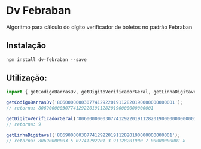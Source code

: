 # Dv Febraban
 Algoritmo para cálculo do dígito verificador de boletos no padrão Febraban
 
## Instalação

```npm install dv-febraban --save```

## Utilização:

```javascript
import { getCodigoBarrasDv, getDigitoVerificadorGeral, getLinhaDigitavel } from 'dv-febraban'

getCodigoBarrasDv('80600000003077412922019112820190000000000001'); 
// retorna: 8069000003077412922019112820190000000000001

getDigitoVerificadorGeral('80600000003077412922019112820190000000000001'); 
// retorna: 9

getLinhaDigitavel('8069000003077412922019112820190000000000001');
// retorna: 80690000003 5 07741292201 3 91128201900 7 00000000001 8
```
